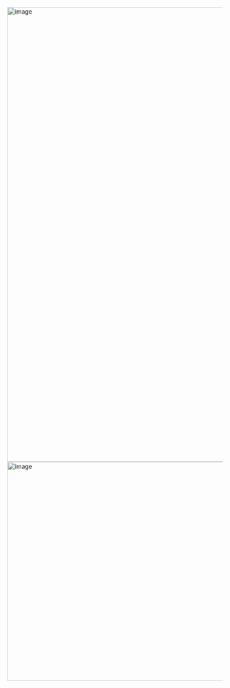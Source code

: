 <img width="1063" alt="image" src="https://user-images.githubusercontent.com/53262430/215267195-3a5e0791-87de-4b92-9aea-144654a604c9.png">
<img width="512" alt="image" src="https://user-images.githubusercontent.com/53262430/215267268-0827fa24-5130-47de-97ed-00399c7f8559.png">
